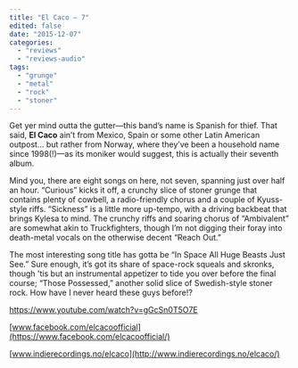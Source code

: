 ```yaml
---
title: "El Caco – 7"
edited: false
date: "2015-12-07"
categories:
  - "reviews"
  - "reviews-audio"
tags:
  - "grunge"
  - "metal"
  - "rock"
  - "stoner"
---
```


Get yer mind outta the gutter—this band’s name is Spanish for thief. That said, **El Caco** ain’t from Mexico, Spain or some other Latin American outpost… but rather from Norway, where they’ve been a household name since 1998(!)—as its moniker would suggest, this is actually their seventh album.

Mind you, there are eight songs on here, not seven, spanning just over half an hour. “Curious” kicks it off, a crunchy slice of stoner grunge that contains plenty of cowbell, a radio-friendly chorus and a couple of Kyuss-style riffs. “Sickness” is a little more up-tempo, with a driving backbeat that brings Kylesa to mind. The crunchy riffs and soaring chorus of “Ambivalent” are somewhat akin to Truckfighters, though I’m not digging their foray into death-metal vocals on the otherwise decent “Reach Out.”

The most interesting song title has gotta be “In Space All Huge Beasts Just See.” Sure enough, it’s got its share of space-rock squeals and skronks, though 'tis but an instrumental appetizer to tide you over before the final course; “Those Possessed,” another solid slice of Swedish-style stoner rock. How have I never heard these guys before!?

https://www.youtube.com/watch?v=gGcSn0T5O7E

[www.facebook.com/elcacoofficial](https://www.facebook.com/elcacoofficial/)

[www.indierecordings.no/elcaco](http://www.indierecordings.no/elcaco/)

